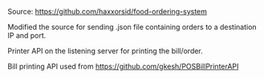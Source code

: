 Source: https://github.com/haxxorsid/food-ordering-system


Modified the source for sending .json file containing orders to a destination IP and port.


Printer API on the listening server for printing the bill/order. 

Bill printing API used from https://github.com/gkesh/POSBillPrinterAPI 
